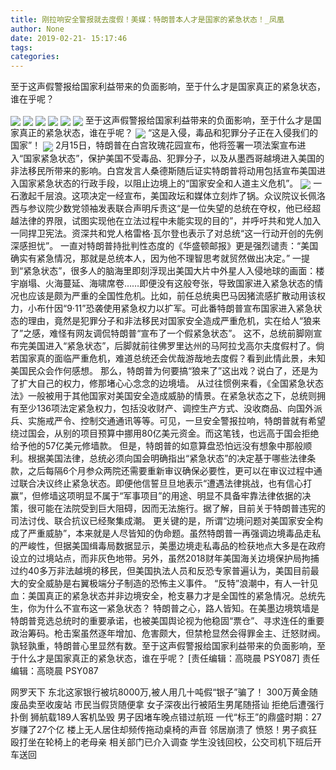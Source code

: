 ```yaml
---
title: 刚拉响安全警报就去度假！美媒：特朗普本人才是国家的紧急状态！_凤凰
author: None
date: 2019-02-21- 15:17:46
tags: 
categories: 
---
```

至于这声假警报给国家利益带来的负面影响，至于什么才是国家真正的紧急状态，谁在乎呢？
<!-- more -->
                                
<img align="center" border="0" src="http://p1.ifengimg.com/a/2018_37/b1595fc7af57ef4_size19_w750_h172.gif" />
                                            
<img align="center" border="0" src="http://p2.ifengimg.com/a/2019_08/10b044040065f73_size23_w640_h427.jpeg" />
                                    
<img align="center" border="0" src="http://e0.ifengimg.com/10/2019/0216/9CFBCF925B5186979C49D52766E86BFA58B7E8E2_size47_w584_h461.jpeg" />
                            
<img align="center" border="0" src="http://e0.ifengimg.com/03/2019/0216/49F5931C42991BC041B49486979C707C890559DF_size52_w640_h427.jpeg" />
<img align="center" border="0" src="http://e0.ifengimg.com/01/2019/0216/27A8603999CB5A27790B5A154CB8DE0C75815C52_size41_w640_h427.jpeg" />
<img align="center" border="0" src="http://p1.ifengimg.com/a/2018_07/93ab89ed585fee1_size55_w1667_h104.jpg" />
至于这声假警报给国家利益带来的负面影响，至于什么才是国家真正的紧急状态，谁在乎呢？
<img align="center" border="0" src="http://p1.ifengimg.com/a/2018_25/9e8870e57ae7a70_size609_w1106_h1469.jpg" />
“这是入侵，毒品和犯罪分子正在入侵我们的国家”！
<img align="center" border="0" src="http://p0.ifengimg.com/a/2018_28/d1f660ebfb76d39_size107_w750_h230.gif" />
2月15日，特朗普在白宫玫瑰花园宣布，他将签署一项法案宣布进入“国家紧急状态”，保护美国不受毒品、犯罪分子，以及从墨西哥越境进入美国的非法移民所带来的影响。白宫发言人桑德斯随后证实特朗普将动用包括宣布美国进入国家紧急状态的行政手段，以阻止边境上的“国家安全和人道主义危机”。
<img align="center" border="0" src="http://p2.ifengimg.com/a/2016/0810/204c433878d5cf9size1_w16_h16.png" />
一石激起千层浪。这项决定一经宣布，美国政坛和媒体立刻炸了锅。众议院议长佩洛西与参议院少数党领袖发表联合声明斥责这“是一位失望的总统在夺权，他已经超越法律的界限，试图实现他在立法过程中未能实现的目的”，并呼吁共和党人加入一同捍卫宪法。资深共和党人格雷格·瓦尔登也表示了对总统“这一行动开创的先例深感担忧”。
一直对特朗普持批判性态度的《华盛顿邮报》更是强烈谴责：“美国确实有紧急情况，那就是总统本人，因为他不理智思考就贸然做出决定。”
一提到“紧急状态”，很多人的脑海里即刻浮现出美国大片中外星人入侵地球的画面：楼宇崩塌、火海蔓延、海啸席卷……即便没有这般夸张，导致国家进入紧急状态的情况也应该是颇为严重的全国性危机。比如，前任总统奥巴马因猪流感扩散动用该权力，小布什因“9·11”恐袭使用紧急权力以扩军。可此番特朗普宣布国家进入紧急状态的理由，竟然是犯罪分子和非法移民对国家安全造成严重危机，实在给人“狼来了”之感，难怪有网友调侃特朗普“宣布了一个假紧急状态”。
这不，总统前脚刚宣布完美国进入“紧急状态”，后脚就前往佛罗里达州的马阿拉戈高尔夫度假村了。倘若国家真的面临严重危机，难道总统还会优哉游哉地去度假？看到此情此景，未知美国民众会作何感想。
那么，特朗普为何要搞“狼来了”这出戏？说白了，还是为了扩大自己的权力，修那堵心心念念的边境墙。
从过往惯例来看，《全国紧急状态法》一般被用于其他国家对美国安全造成威胁的情景。在紧急状态之下，总统则拥有至少136项法定紧急权力，包括没收财产、调控生产方式、没收商品、向国外派兵、实施戒严令、控制交通通讯等等。可见，一旦安全警报拉响，特朗普就有希望绕过国会，从别的项目预算中挪用80亿美元资金。而这笔钱，也远高于国会拒绝给予他的57亿美元修墙款。
但是，特朗普的如意算盘恐怕远没有想象中那般顺利。根据美国法律，总统必须向国会明确指出“紧急状态”的决定基于哪些法律条款，之后每隔6个月参众两院还需要重新审议确保必要性，更可以在审议过程中通过联合决议终止紧急状态。即便他信誓旦旦地表示“遭遇法律挑战，也有信心打赢”，但修墙这项明显不属于“军事项目”的用途、明显不具备牢靠法律依据的决策，很可能在法院受到巨大阻碍，因而无法施行。据了解，目前关于特朗普违宪的司法讨伐、联合抗议已经聚集成潮。
更关键的是，所谓“边境问题对美国家安全构成了严重威胁”，本来就是人尽皆知的伪命题。虽然特朗普一再强调边境毒品走私的严峻性，但据美国缉毒局数据显示，美墨边境走私毒品的检获地点大多是在政府设立的过境站点，而非灰色地带。另外，虽然2018财年美国海关边境保护局拘捕过约40多万非法越境的移民，但美国执法人员和反恐专家普遍认为，美国目前最大的安全威胁是右翼极端分子制造的恐怖主义事件。
“反特”浪潮中，有人一针见血：美国真正的紧急状态并非边境安全，枪支暴力才是全国性的紧急情况。总统先生，你为什么不宣布这一紧急状态？
特朗普之心，路人皆知。在美墨边境筑墙是特朗普竞选总统时的重要承诺，也被美国舆论视为他稳固“票仓”、寻求连任的重要政治筹码。枪击案虽然逐年增加、危害颇大，但禁枪显然会得罪金主、迁怒财阀。孰轻孰重，特朗普心里显然有数。至于这声假警报给国家利益带来的负面影响，至于什么才是国家真正的紧急状态，谁在乎呢？
                                [责任编辑：高晓晨                                    PSY087]                            
                                责任编辑：高晓晨                                    PSY087                            
                                                            
网罗天下
东北这家银行被坑8000万,被人用几十吨假“银子”骗了！
300万黄金随废品卖至收废站 市民当假货随便拿
女子深夜出行被陌生男尾随搭讪 拒绝后遭强行扑倒
狮航载189人客机坠毁 男子因堵车晚点错过航班
一代“标王”的鼎盛时期：27岁赚了27个亿
楼上无人居住却频传拖动桌椅的声音 邻居崩溃了
愤怒！男子疯狂殴打坐在轮椅上的老母亲 相关部门已介入调查
学生没钱回校，公交司机下班后开车送回
